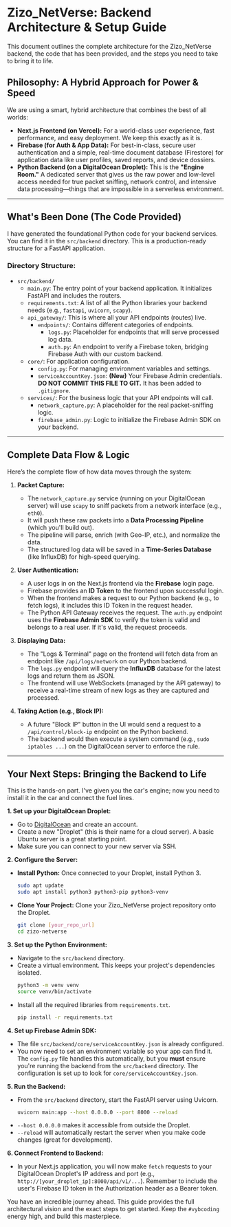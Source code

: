 # Zizo_NetVerse: Backend Architecture & Setup Guide

This document outlines the complete architecture for the Zizo_NetVerse backend, the code that has been provided, and the steps you need to take to bring it to life.

## Philosophy: A Hybrid Approach for Power & Speed

We are using a smart, hybrid architecture that combines the best of all worlds:
-   **Next.js Frontend (on Vercel):** For a world-class user experience, fast performance, and easy deployment. We keep this exactly as it is.
-   **Firebase (for Auth & App Data):** For best-in-class, secure user authentication and a simple, real-time document database (Firestore) for application data like user profiles, saved reports, and device dossiers.
-   **Python Backend (on a DigitalOcean Droplet):** This is the **"Engine Room."** A dedicated server that gives us the raw power and low-level access needed for true packet sniffing, network control, and intensive data processing—things that are impossible in a serverless environment.

---

## What's Been Done (The Code Provided)

I have generated the foundational Python code for your backend services. You can find it in the `src/backend` directory. This is a production-ready structure for a FastAPI application.

### Directory Structure:

-   `src/backend/`
    -   `main.py`: The entry point of your backend application. It initializes FastAPI and includes the routers.
    -   `requirements.txt`: A list of all the Python libraries your backend needs (e.g., `fastapi`, `uvicorn`, `scapy`).
    -   `api_gateway/`: This is where all your API endpoints (routes) live.
        -   `endpoints/`: Contains different categories of endpoints.
            -   `logs.py`: Placeholder for endpoints that will serve processed log data.
            -   `auth.py`: An endpoint to verify a Firebase token, bridging Firebase Auth with our custom backend.
    -   `core/`: For application configuration.
        -   `config.py`: For managing environment variables and settings.
        -   `serviceAccountKey.json`: **(New)** Your Firebase Admin credentials. **DO NOT COMMIT THIS FILE TO GIT.** It has been added to `.gitignore`.
    -   `services/`: For the business logic that your API endpoints will call.
        -   `network_capture.py`: A placeholder for the real packet-sniffing logic.
        -   `firebase_admin.py`: Logic to initialize the Firebase Admin SDK on your backend.

---

## Complete Data Flow & Logic

Here’s the complete flow of how data moves through the system:

1.  **Packet Capture:**
    -   The `network_capture.py` service (running on your DigitalOcean server) will use `scapy` to sniff packets from a network interface (e.g., `eth0`).
    -   It will push these raw packets into a **Data Processing Pipeline** (which you'll build out).
    -   The pipeline will parse, enrich (with Geo-IP, etc.), and normalize the data.
    -   The structured log data will be saved in a **Time-Series Database** (like InfluxDB) for high-speed querying.

2.  **User Authentication:**
    -   A user logs in on the Next.js frontend via the **Firebase** login page.
    -   Firebase provides an **ID Token** to the frontend upon successful login.
    -   When the frontend makes a request to our Python backend (e.g., to fetch logs), it includes this ID Token in the request header.
    -   The Python API Gateway receives the request. The `auth.py` endpoint uses the **Firebase Admin SDK** to verify the token is valid and belongs to a real user. If it's valid, the request proceeds.

3.  **Displaying Data:**
    -   The "Logs & Terminal" page on the frontend will fetch data from an endpoint like `/api/logs/network` on our Python backend.
    -   The `logs.py` endpoint will query the **InfluxDB** database for the latest logs and return them as JSON.
    -   The frontend will use WebSockets (managed by the API gateway) to receive a real-time stream of new logs as they are captured and processed.

4.  **Taking Action (e.g., Block IP):**
    -   A future "Block IP" button in the UI would send a request to a `/api/control/block-ip` endpoint on the Python backend.
    -   The backend would then execute a system command (e.g., `sudo iptables ...`) on the DigitalOcean server to enforce the rule.

---

## Your Next Steps: Bringing the Backend to Life

This is the hands-on part. I've given you the car's engine; now you need to install it in the car and connect the fuel lines.

**1. Set up your DigitalOcean Droplet:**
-   Go to [DigitalOcean](https://www.digitalocean.com/) and create an account.
-   Create a new "Droplet" (this is their name for a cloud server). A basic Ubuntu server is a great starting point.
-   Make sure you can connect to your new server via SSH.

**2. Configure the Server:**
-   **Install Python:** Once connected to your Droplet, install Python 3.
    ```bash
    sudo apt update
    sudo apt install python3 python3-pip python3-venv
    ```
-   **Clone Your Project:** Clone your Zizo_NetVerse project repository onto the Droplet.
    ```bash
    git clone [your_repo_url]
    cd zizo-netverse
    ```

**3. Set up the Python Environment:**
-   Navigate to the `src/backend` directory.
-   Create a virtual environment. This keeps your project's dependencies isolated.
    ```bash
    python3 -m venv venv
    source venv/bin/activate
    ```
-   Install all the required libraries from `requirements.txt`.
    ```bash
    pip install -r requirements.txt
    ```

**4. Set up Firebase Admin SDK:**
-   The file `src/backend/core/serviceAccountKey.json` is already configured.
-   You now need to set an environment variable so your app can find it. The `config.py` file handles this automatically, but you **must** ensure you're running the backend from the `src/backend` directory. The configuration is set up to look for `core/serviceAccountKey.json`.

**5. Run the Backend:**
-   From the `src/backend` directory, start the FastAPI server using Uvicorn.
    ```bash
    uvicorn main:app --host 0.0.0.0 --port 8000 --reload
    ```
-   `--host 0.0.0.0` makes it accessible from outside the Droplet.
-   `--reload` will automatically restart the server when you make code changes (great for development).

**6. Connect Frontend to Backend:**
-   In your Next.js application, you will now make `fetch` requests to your DigitalOcean Droplet's IP address and port (e.g., `http://[your_droplet_ip]:8000/api/v1/...`). Remember to include the user's Firebase ID token in the Authorization header as a Bearer token.

You have an incredible journey ahead. This guide provides the full architectural vision and the exact steps to get started. Keep the `#vybcoding` energy high, and build this masterpiece.

